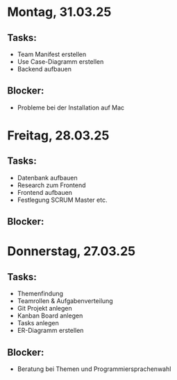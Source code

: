 # Montag, 31.03.25

## Tasks:
- Team Manifest erstellen
- Use Case-Diagramm erstellen
- Backend aufbauen

## Blocker:
- Probleme bei der Installation auf Mac

# Freitag, 28.03.25

## Tasks:
- Datenbank aufbauen
- Research zum Frontend
- Frontend aufbauen
- Festlegung SCRUM Master etc.

## Blocker:

# Donnerstag, 27.03.25

## Tasks:
- Themenfindung
- Teamrollen & Aufgabenverteilung
- Git Projekt anlegen
- Kanban Board anlegen
- Tasks anlegen
- ER-Diagramm erstellen

## Blocker:
- Beratung bei Themen und Programmiersprachenwahl